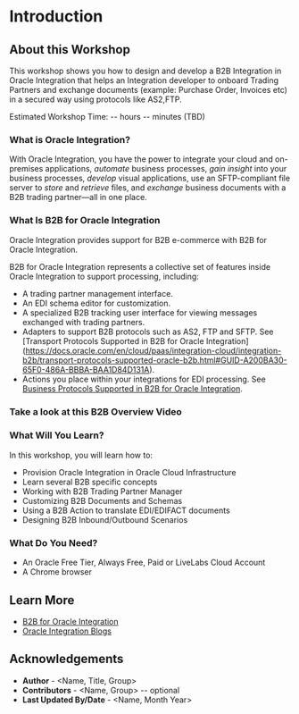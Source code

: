 # Introduction

## About this Workshop

This workshop shows you how to design and develop a B2B Integration in Oracle Integration that helps an Integration developer to onboard Trading Partners and exchange documents (example: Purchase Order, Invoices etc) in a secured way using protocols like AS2,FTP.

Estimated Workshop Time: -- hours -- minutes (TBD)

### What is Oracle Integration?
With Oracle Integration, you have the power to integrate your cloud and on-premises applications, *automate* business processes, *gain insight* into your business processes, *develop* visual applications, use an SFTP-compliant file server to *store* and *retrieve* files, and *exchange* business documents with a B2B trading partner—all in one place.

### What Is B2B for Oracle Integration
Oracle Integration provides support for B2B e-commerce with B2B for Oracle Integration.

B2B for Oracle Integration represents a collective set of features inside Oracle Integration to support processing, including:
* A trading partner management interface.
* An EDI schema editor for customization.
* A specialized B2B tracking user interface for viewing messages exchanged with trading partners.
* Adapters to support B2B protocols such as AS2, FTP and SFTP. See [Transport Protocols Supported in B2B for Oracle Integration] (https://docs.oracle.com/en/cloud/paas/integration-cloud/integration-b2b/transport-protocols-supported-oracle-b2b.html#GUID-A200BA30-65F0-486A-BBBA-BAA1D84D131A).
* Actions you place within your integrations for EDI processing. See [Business Protocols Supported in B2B for Oracle Integration](https://docs.oracle.com/en/cloud/paas/integration-cloud/integration-b2b/business-protocols-supported-oracle-b2b.html#GUID-CBAF3DC2-0A64-4AC4-BD2D-4F940223DC9A).


### Take a look at this B2B Overview Video

  [](youtube:hpDwmLCdpsY)

### What Will You Learn?

In this workshop, you will learn how to:
* Provision Oracle Integration in Oracle Cloud Infrastructure
* Learn several B2B specific concepts
* Working with B2B Trading Partner Manager
* Customizing B2B Documents and Schemas
* Using a B2B Action to translate EDI/EDIFACT documents
* Designing B2B Inbound/Outbound Scenarios


### What Do You Need?

* An Oracle Free Tier, Always Free, Paid or LiveLabs Cloud Account
* A Chrome browser

## Learn More

* [B2B for Oracle Integration](https://docs.oracle.com/en/cloud/paas/integration-cloud/btob.html)
* [Oracle Integration Blogs](https://blogs.oracle.com/integration/)

## Acknowledgements
* **Author** - <Name, Title, Group>
* **Contributors** -  <Name, Group> -- optional
* **Last Updated By/Date** - <Name, Month Year>
